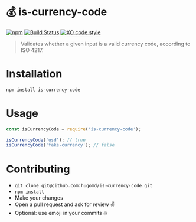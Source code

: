 # 💰 is-currency-code
[![npm](https://img.shields.io/npm/v/is-currency-code.svg?maxAge=2592000)](https://www.npmjs.com/package/is-currency-code) [![Build Status](https://travis-ci.org/hugomd/is-currency-code.svg?branch=master)](https://travis-ci.org/hugomd/is-currency-code/builds) [![XO code style](https://img.shields.io/badge/code_style-XO-5ed9c7.svg)](https://github.com/sindresorhus/xo) 

> Validates whether a given input is a valid currency code, according to ISO 4217.

# Installation
```javascript
npm install is-currency-code
```

# Usage
```javascript
const isCurrencyCode = require('is-currency-code');

isCurrencyCode('usd'); // true
isCurrencyCode('fake-currency'); // false
```

# Contributing
* `git clone git@github.com:hugomd/is-currency-code.git`
* `npm install`
* Make your changes
* Open a pull request and ask for review ✌️
* Optional: use emoji in your commits 🔥
